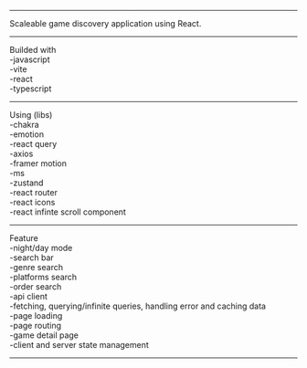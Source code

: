 ------------------------------------------------------------------------------------------------------------

Scaleable game discovery application using React.

------------------------------------------------------------------------------------------------------------

Builded with
<br>-javascript
<br>-vite
<br>-react
<br>-typescript

------------------------------------------------------------------------------------------------------------

Using (libs)
<br>-chakra
<br>-emotion
<br>-react query
<br>-axios
<br>-framer motion
<br>-ms
<br>-zustand
<br>-react router
<br>-react icons
<br>-react infinte scroll component

------------------------------------------------------------------------------------------------------------

Feature
<br>-night/day mode
<br>-search bar
<br>-genre search
<br>-platforms search
<br>-order search
<br>-api client
<br>-fetching, querying/infinite queries, handling error and caching data
<br>-page loading
<br>-page routing
<br>-game detail page
<br>-client and server state management

------------------------------------------------------------------------------------------------------------
